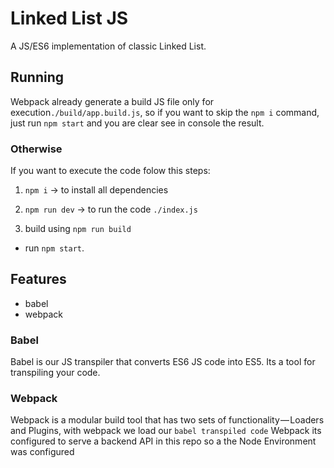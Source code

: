 Linked List JS 
========

A JS/ES6 implementation of classic Linked List.


## Running 
Webpack already generate a build JS file only for execution```./build/app.build.js```, so if you want to skip  the ```npm i``` command, just run ```npm start``` and you are clear see in console the result.

### Otherwise
If you want to execute the code folow this steps:

1. ```npm i``` -> to install all dependencies
2. ```npm run dev``` -> to run the code ```./index.js```

3. build using ```npm run build```
* run ```npm start```. 


## Features
* babel
* webpack

### Babel
Babel is our JS transpiler that converts ES6 JS code into ES5. Its a tool for transpiling your code.

### Webpack
Webpack is a modular build tool that has two sets of functionality — Loaders and Plugins, with webpack we load our ```babel transpiled code```
Webpack its configured to serve a backend API in this repo so a the Node Environment was configured

